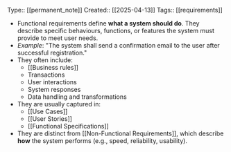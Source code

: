 Type::  [[permanent_note]]
Created:: [[2025-04-13]]
Tags:: [[requirements]]

- Functional requirements define **what a system should do**. They describe specific behaviours, functions, or features the system must provide to meet user needs.
- *Example*: "The system shall send a confirmation email to the user after successful registration."
- They often include:
	- [[Business rules]]
	- Transactions
	- User interactions
	- System responses
	- Data handling and transformations
- They are usually captured in:
	- [[Use Cases]]
	- [[User Stories]]
	- [[Functional Specifications]]
- They are distinct from [[Non-Functional Requirements]], which describe **how** the system performs (e.g., speed, reliability, usability).